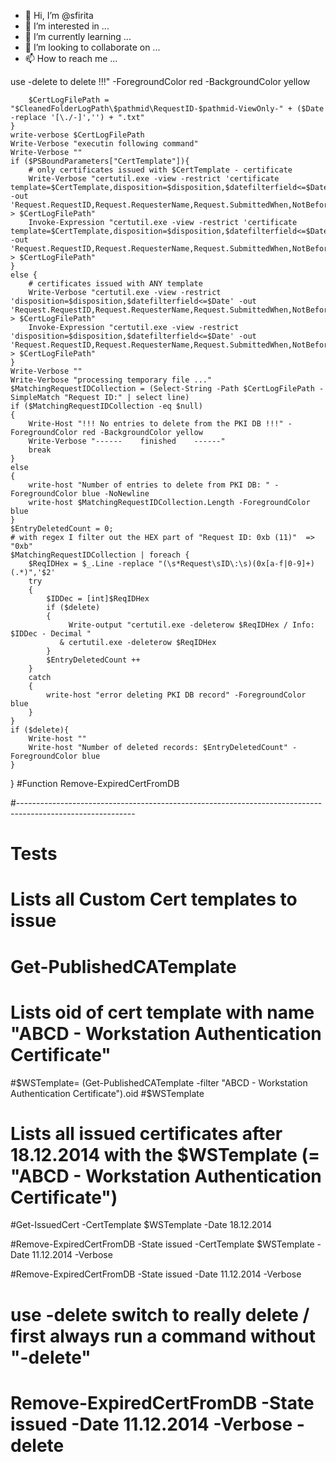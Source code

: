 - 👋 Hi, I’m @sfirita
- 👀 I’m interested in ...
- 🌱 I’m currently learning ...
- 💞️ I’m looking to collaborate on ...
- 📫 How to reach me ...

<!---
sfirita/sfirita is a ✨ special ✨ repository because its `README.md` (this file) appears on your GitHub profile.
You can click the Preview link to take a look at your changes.

# ==============================================================================================
# # Microsoft PowerShell Source File 
# 
# NAME   : Clear-MSPKIcert.ps1
# 
# AUTHOR : Andre Gibel GIBEL .NET / http://www.gibel.net
# DATE   : 03.11.2014
# Version: 1.2 - 04.09.2016
# 
# COMMENT: Cleanup expired certificates from a Microsoft Windows PKI Certification Authority
#          You can remove 
#             - Revoked 
#             - Issued 
#             - Failed/Denied 
#          DB entries which are expired before a certain date.
#
#          Only PS 2.0 is needed without additional modules / cmdlets, so this function also
#          works on older installations (in my case CA is on Windows 2008 Enterprise Server)
#          PS technique used: "select-string" / RegularExpression filter / 
#
# 1.1 / 19.12.2014   added the 2 functions 
#                    - Get-PublishedCATemplate => lists all custom Templates (Name-OID) which are published
#                    - GetIssuedCert => lists issued cert of certain template starting a certain date
# 1.2 / 04.09.2016   - the regular expression of the date - parameter extended with "-" (for Danish date format)
#                    replaced [\./] with [\./-] ind the 2 functions Get-IssuedCert and Remove-ExpiredCertFromDB
#                    -in function Remove-ExpiredCertFromDB in Variable CertLogFilePath replace any of these chars "\./-"
#                    with "" because they can't be used in a filename
# ==============================================================================================
#requires -version 2.0   
Set-StrictMode -version 2
$ErrorActionPreference = "stop"

function Get-PublishedCATemplate{              
    [CmdletBinding()]
    Param (
        [parameter()]
        [string]$filter    
    )       
    $FilterLen = ("msPKI-Cert-Template-OID =").length+3    
    $AllPublishedTemplates = Invoke-Expression "certutil.exe catemplates v | select-string msPKI-Cert-Template-OID"
    $AllPublishedTemplates | foreach{        
        $tmp= ($_.line).Substring($FilterLen)        
        $splitarr = $tmp.split(" ",2)      
        $obj = New-Object PSObject                                      
        Add-Member -Input $obj -Name "name" -MemberType Noteproperty -Value $Splitarr[1].trim()
        Add-Member -Input $obj -Name "oid" -MemberType Noteproperty -Value $Splitarr[0].trim()               
        if ($PSBoundParameters["filter"]){   
            if ($Splitarr[1].trim() -match $filter){
                write-output $obj              
            }
        }
        else{
            write-output $obj              
        }
    }               
}

function Get-IssuedCert{
  [CmdletBinding()]
  Param (
    [ValidatePattern('^([0-9\.\s])+$')]
    [string]$CertTemplate,
    [ValidatePattern('^\d\d[\./-]{1}\d\d[\./-]{1}\d\d\d\d$')]
    [string]$Date
  )
  if ($PSBoundParameters["CertTemplate"]){    
    Invoke-Expression "certutil.exe -view -restrict 'certificate template=$CertTemplate,disposition=20,notbefore>=$Date' -out 'Request.RequestID,Request.RequesterName,NotBefore,NotAfter,Request.Disposition'"       
  }
  else {
    # displays Certificates issued with any custom template    
    Invoke-Expression "certutil.exe -view -restrict 'disposition=20,notbefore>=$Date' -out 'Request.RequestID,Request.RequesterName,NotBefore,NotAfter,Request.Disposition'"             
  }
}

function Remove-ExpiredCertFromDB {
 <#   
 .SYNOPSIS   
    Deletes old (expired) entries from a MS Certification Authority     
     
 .DESCRIPTION 
    You must choose one of the following 4 types 
    - revoked
    - issued
    - failed
    - denied (also in "Failed Requests" folder)

    and also define a date to cleanup all old entries older than that "date"   
 
 .PARAMETER state
    type of record you want to delete
    issued | revoked | failed | denied
     
 .PARAMETER certtemplate
    OID of a certain certtemplate / only entries from certs issued with 
    this template are deleted
            
 .PARAMETER date 	
    old records older than this date will be deleted
    open CA mmc-snapIn and check date of one certificate to get the right format (ignore the hour/minute part)
    mm.dd.yyyy (28.03.2014  - date format of Switzerland)
    or
    dd.mm.yyyy or dd/mm/yyyy or mm/dd/yyyy (date format for other countries)    
    
 .PARAMETER delete
    without this switch parameter nothing is really deleted from the PKI db
    so first always run functions WITHOUT -delete       

 .PARAMETER  CleanedFolderLogPath
    the default log folder path is "C:\_scripts\PKICleanupLog"
    for each type to delete, a sub folder (eg. issued / failed....) 
    is created where the log-file(s) are stored
 
 .EXAMPLE   
    Remove-ExpiredCertFromDB -state issued -Date  28.03.2014 -Verbose -delete

    immediately deletes issued certificates up to March 28. 2014 
    (use correct date format for your country)

 .EXAMPLE   
    Remove-ExpiredCertFromDB -state revoked -Date  28.03.2014 -Verbose

    only certificates with "revoked" state would be deleted
    it does NOT delete any cert from the CA - db without the "-delete" switch
    the log-file shows all the entries which would be deleted

 .EXAMPLE
    Remove-ExpiredCertFromDB -state revoked -Date  28.03.2012 -CleanedFolderLogPath "D:\CACleanupLog" -Verbose -delete

    immediately deletes all revoked certificates which are expired before October 03. 2014 and 
    writes log file to a subfolder within D:\CACleanupLog

 .EXAMPLE   
    Remove-ExpiredCertFromDB -state denied -Date  28.03.2014 -Verbose

    shows count (not delete) of all entries older than march 28. 2014 which would
    be deleted from the "Failed Request" folder (with the denied) state
    in the log-file you will see the entries to delete
    
 .EXAMPLE 
    $mytemplateoid = 1.3.6.1.4.1.311.21.8.16341443.7736493.3493543.6246823.13644525.165.2726364.12781461
    Remove-ExpiredCertFromDB -State issued -CertTemplate $mytempalteoid -Date 28.03.2014 -delete

    first assign oid to var and then deletes all issued (and expired) certificates with expiration date <= 28.03.2014
    
 .NOTES 
    originally created by André Gibel - www.gibel.net -  03 November 2014

 .LINK
 #>
  
  
    [CmdletBinding()]
    Param (
        [parameter(
            Mandatory=$true
        )]
        [ValidateSet("issued", "revoked", "failed","denied")]
        [string]$State,  
        
        [parameter(Mandatory=$false)]
        [ValidatePattern('^([0-9\.\s])+$')]
        [string]$CertTemplate,  

        # Swiss date format is of this form "dd.mm.yyyy" (eg. 28.06.2014)
        # if it's dd.mm.yyyy or mm.dd.yyyy is the same for the following pattern!
        [ValidatePattern('^\d\d[\./-]{1}\d\d[\./-]{1}\d\d\d\d$')]    
        [String]$Date,
        
        [parameter()]        
        # for security reasons / select -delete to really remove certs from db
        [switch]$delete,
        
        [parameter()]
        [string]$CleanedFolderLogPath ="C:\_scripts\PKICleanupLog"
    )     
    
    $pathmid = ""
    $disp = ""
    $datefilterfield = ""

    switch ($State)
    {
        'issued' 
        {
            $pathmid = "Issued"   
            $disposition = "20"      
            $datefilterfield = "notafter"                              
        }
        'revoked' 
        {
            $pathmid = "Revoked"
            $disposition = "21"
            $datefilterfield = "notafter"       
        }
              
        'failed' 
        {
            $pathmid = "Failed"     
            $disposition = "30"
            $datefilterfield = "Request.SubmittedWhen"     
        }        
        
        'denied' 
        {
            $pathmid = "Denied"     
            $disposition = "31"
            $datefilterfield = "Request.SubmittedWhen"       
        }   
    }    
    write-verbose "`$Pathmid = $pathmid"
    write-verbose "`$Date = $Date"
    Write-verbose "`$disposition = $disposition"
    
    # Path of temporary file needed for further parsing (regular expression)
    # Folder Structure ist automatically created if it doesn't exist
    if (-not (Test-Path $CleanedFolderLogPath )) { New-Item $CleanedFolderLogPath  -ItemType Directory | Out-Null }       
    if (-not (Test-Path "$CleanedFolderLogPath\$pathmid" )) { New-Item "$CleanedFolderLogPath\$pathmid" -ItemType Directory | Out-Null }     
    if ($delete)    
    {
        $CertLogFilePath = "$CleanedFolderLogPath\$pathmid\RequestID-$pathmid-" + ($Date -replace '[\./-]','') + ".txt"
    }
    else
    {
        Write-Host "!!! 'Remove-ExpiredCertFromDB' in 'VIEW MODUS' --> use -delete to delete !!!" -ForegroundColor red -BackgroundColor yellow                   
        $CertLogFilePath = "$CleanedFolderLogPath\$pathmid\RequestID-$pathmid-ViewOnly-" + ($Date -replace '[\./-]','') + ".txt"
    }    
    write-verbose $CertLogFilePath                  
    Write-Verbose "executin following command"
    Write-Verbose ""
    if ($PSBoundParameters["CertTemplate"]){
        # only certificates issued with $CertTemplate - certificate
        Write-Verbose "certutil.exe -view -restrict 'certificate template=$CertTemplate,disposition=$disposition,$datefilterfield<=$Date' -out 'Request.RequestID,Request.RequesterName,Request.SubmittedWhen,NotBefore,NotAfter,Request.Disposition' > $CertLogFilePath"                
        Invoke-Expression "certutil.exe -view -restrict 'certificate template=$CertTemplate,disposition=$disposition,$datefilterfield<=$Date' -out 'Request.RequestID,Request.RequesterName,Request.SubmittedWhen,NotBefore,NotAfter,Request.Disposition' > $CertLogFilePath"
    }
    else {
        # certificates issued with ANY template
        Write-Verbose "certutil.exe -view -restrict 'disposition=$disposition,$datefilterfield<=$Date' -out 'Request.RequestID,Request.RequesterName,Request.SubmittedWhen,NotBefore,NotAfter,Request.Disposition' > $CertLogFilePath"                
        Invoke-Expression "certutil.exe -view -restrict 'disposition=$disposition,$datefilterfield<=$Date' -out 'Request.RequestID,Request.RequesterName,Request.SubmittedWhen,NotBefore,NotAfter,Request.Disposition' > $CertLogFilePath"
    }
    Write-Verbose ""
    Write-Verbose "processing temporary file ..."             
    $MatchingRequestIDCollection = (Select-String -Path $CertLogFilePath -SimpleMatch "Request ID:" | select line)   
    if ($MatchingRequestIDCollection -eq $null) 
    {    
        Write-Host "!!! No entries to delete from the PKI DB !!!" -ForegroundColor red -BackgroundColor yellow        
        Write-Verbose "------    finished    ------"
        break
    }
    else
    {
        write-host "Number of entries to delete from PKI DB: " -ForegroundColor blue -NoNewline
        write-host $MatchingRequestIDCollection.Length -ForegroundColor blue    
    }
    $EntryDeletedCount = 0;
    # with regex I filter out the HEX part of "Request ID: 0xb (11)"  => "0xb" 
    $MatchingRequestIDCollection | foreach {        
        $ReqIDHex = $_.Line -replace "(\s*Request\sID\:\s)(0x[a-f|0-9]+)(.*)",'$2'    
        try
        {
            $IDDec = [int]$ReqIDHex              
            if ($delete)
            {
                 Write-output "certutil.exe -deleterow $ReqIDHex / Info: $IDDec - Decimal "   
               & certutil.exe -deleterow $ReqIDHex                    
            }                                              
            $EntryDeletedCount ++  
        }
        catch
        {
            write-host "error deleting PKI DB record" -ForegroundColor blue
        }
    }
    if ($delete){
        Write-host ""
        Write-host "Number of deleted records: $EntryDeletedCount" -ForegroundColor blue
    }
} #Function Remove-ExpiredCertFromDB 

#-----------------------------------------------------------------------------------------------------------
# Tests 

# Lists all Custom Cert templates to issue
# Get-PublishedCATemplate

# Lists oid of cert template with name "ABCD - Workstation Authentication Certificate"
#$WSTemplate= (Get-PublishedCATemplate -filter "ABCD - Workstation Authentication Certificate").oid
#$WSTemplate

# Lists all issued certificates after 18.12.2014 with the $WSTemplate (= "ABCD - Workstation Authentication Certificate")
#Get-IssuedCert  -CertTemplate $WSTemplate -Date 18.12.2014

#Remove-ExpiredCertFromDB -State issued -CertTemplate $WSTemplate -Date 11.12.2014 -Verbose 

#Remove-ExpiredCertFromDB -State issued -Date 11.12.2014 -Verbose 

# use -delete switch to really delete / first always run a command without "-delete"
# Remove-ExpiredCertFromDB -State issued -Date 11.12.2014 -Verbose -delete
